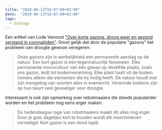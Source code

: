 ```yaml
---
title: "2020-06-13T18:07:08+02:00"
date:  "2020-06-13T18:07:08+02:00"
tags:
  - Ecology
---
```


Een artikel van Lode Vanoost ["Over korte gazons, droog weer en gezond verstand in coronatijden"](https://web.archive.org/web/20200613160338/https://www.dewereldmorgen.be/artikel/2020/05/29/over-korte-gazons-droog-weer-en-gezond-verstand-in-coronatijden/). Groot gelijk dat door de populaire "gazons" het probleem van droogte gewoon veregeren:

> Onze gazons zijn in werkelijkheid een permanente aanslag op de natuur. Een kort gazon is een tegennatuurlijk fenomeen. Elke permanente monocultuur van één gewas op dezelfde plaats, zoals ons gazon, leidt tot bodemverarming. Elke plant haalt uit de bodem immers alleen die elementen die hij nodig heeft. De natuur houdt met zijn mengeling van soorten alles in evenwicht. Verarmde bodems zijn op hun beurt veel gevoeliger voor droogte.

Interessant is ook zijn opmerking over robotmaaiers die steeds populairder worden en het probleem nog eens erger maken:

> De hedendaagse rage van robotmaaiers maakt dit alles nog erger. Door je gras dagelijks kort te houden wordt elk insectenleven vernietigd. Kort gazon is een dood tapijt.